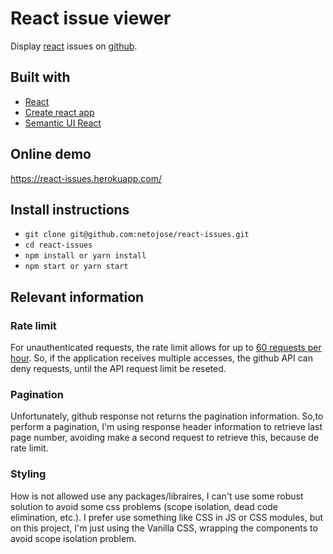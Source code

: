 # React issue viewer

Display [react](https://reactjs.org/) issues on [github](https://github.com/facebook/react/issues).


## Built with

- [React](https://reactjs.org/)
- [Create react app](https://github.com/facebook/create-react-app)
- [Semantic UI React](https://react.semantic-ui.com/introduction)

## Online demo
https://react-issues.herokuapp.com/

## Install instructions
* `git clone git@github.com:netojose/react-issues.git`
* `cd react-issues`
* `npm install or yarn install`
* `npm start or yarn start`

## Relevant information

### Rate limit
For unauthenticated requests, the rate limit allows for up to [60 requests per hour](https://developer.github.com/v3/#rate-limiting). So, if the application receives multiple accesses, the github API can deny requests, until the API request limit be reseted.

### Pagination
Unfortunately, github response not returns the pagination information. So,to perform a pagination, I'm using response header information to retrieve last page number, avoiding make a second request to retrieve this, because de rate limit.

### Styling
How is not allowed use any packages/libraires, I can't use some robust solution to avoid some css problems (scope isolation, dead code elimination, etc.). I prefer use something like CSS in JS or CSS modules, but on this project, I'm just using the Vanilla CSS, wrapping the components to avoid scope isolation problem.